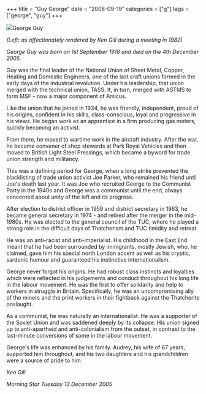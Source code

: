 +++
title = "Guy George"
date = "2008-09-19"
categories = ["g"]
tags = ["george", "guy"]
+++

![](http://79.170.40.183/grahamstevenson.me.uk/images/stories/guy%20george(1).jpg)George Guy

_(Left: as affectionately rendered by Ken Gill during a meeting in 1982)_

_George Guy was born on 1st September 1918 and died on the 4th December 2005._

Guy was the final leader of the National Union of Sheet Metal, Copper, Heating and Domestic Engineers, one of the last craft unions formed in the early days of the industrial revolution. Under his leadership, that union merged with the technical union, TASS. It, in turn, merged with ASTMS to form MSF - now a major component of Amicus.

Like the union that he joined in 1934, he was friendly, independent, proud of his origins, confident in his skills, class-conscious, loyal and progressive in his views. He began work as an apprentice in a firm producing gas meters, quickly becoming an activist.

From there, he moved to wartime work in the aircraft industry. After the war, he became convener of shop stewards at Park Royal Vehicles and then moved to British Light Steel Pressings, which became a byword for trade union strength and militancy.

This was a defining period for George, when a long strike prevented the blacklisting of trade union activist Joe Parker, who remained his friend until Joe's death last year. It was Joe who recruited George to the Communist Party in the 1940s and George was a communist until the end, always concerned about unity of the left and its progress.

After election to district officer in 1959 and district secretary in 1963, he became general secretary in 1974 - and retired after the merger in the mid-1980s. He was elected to the general council of the TUC, where he played a strong role in the difficult days of Thatcherism and TUC timidity and retreat.

He was an anti-racist and anti-imperialist. His childhood in the East End meant that he had been surrounded by immigrants, mostly Jewish, who, he claimed, gave him his special north London accent as well as his cryptic, sardonic humour and guaranteed his instinctive internationalism.

George never forgot his origins. He had robust class instincts and loyalties which were reflected in his judgements and conduct throughout his long life in the labour movement. He was the first to offer solidarity and help to workers in struggle in Britain. Specifically, he was an uncompromising ally of the miners and the print workers in their fightback against the Thatcherite onslaught.

As a communist, he was naturally an internationalist. He was a supporter of the Soviet Union and was saddened deeply by its collapse. His union signed up to anti-apartheid and anti-colonialism from the outset, in contrast to the last-minute conversions of some in the labour movement.

George's life was enhanced by his family. Audrey, his wife of 67 years, supported him throughout, and his two daughters and his grandchildren were a source of pride to him.

_Ken Gill_

_Morning Star_ _Tuesday 13 December 2005_
